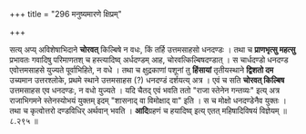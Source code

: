 +++
title = "296 मनुष्यमारणे क्षिप्रम्"

+++

सत्य् अप्य् अविशेषाभिदाने **चोरवत्** किल्बिषे न वधः, किं तर्हि उत्तमसाहसो धनदण्डः । तथा च **प्राणभृत्सु महत्सु** प्रभावतः गवादिषु परिमाणतश् च हस्त्यादिष्व् अर्धदण्डम् आह, चोरवत्किल्बिषदण्डात् । स चार्धदण्डो धनदण्ड एवोत्तमसाहसे युज्यते पूर्वाभिहिते, न वधे । तथा च क्षुद्रकाणां पशूनां तु **हिंसायां** तृतीयस्थाने **द्विशतो दम** उच्यमान उत्तरश्लोके, प्रथमे स्थाने उत्तमसाहस (?) धनदण्डं दर्शयत्य् अत्र । एवं च सति **चोरवत् किल्बिष** उत्तमसाहस एव धनदण्डः, न वधो युज्यते । यदि चैतद् एवं भवति ततो "राजा स्तेनेन गन्तव्यः" इत्य् अत्र राजाभिगमने स्तेनस्योभयं युक्तम् इदम् "शासनाद् वा विमोक्षाद् वा" इति । स च मोक्षो धनदण्डेनैव युक्तः । तथा च कृत्वोत्तरो दण्डविधिर् अर्थवान् भवति । **आदि**ग्रहणं च हयादिष्व् इत्य् एतत् महिषादिविषयं विज्ञेयम् ॥ ८.२९५ ॥